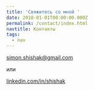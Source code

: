 ```yaml
---
title: 'Свяжитесь со мной '
date: 2018-01-01T00:00:00.000Z
permalink: /contact/index.html
navtitle: Контакты
tags:
  - nav
---
```

simon.shishak@gmail.com

или

[linkedin.com/in/shishak](linkedin.com/in/shishak/)
